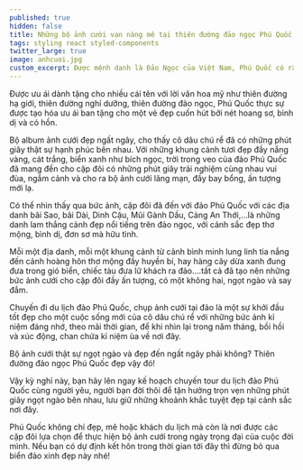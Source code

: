 ```yaml
---
published: true
hidden: false
title: Những bộ ảnh cưới vạn nàng mê tại thiên đường đảo ngọc Phú Quốc
tags: styling react styled-components
twitter_large: true
image: anhcuoi.jpg
custom_excerpt: Được mệnh danh là Đảo Ngọc của Việt Nam, Phú Quốc có rất nhiều địa điểm chụp ảnh cưới tuyệt đẹp, cho bộ album ảnh cưới đầy lãng mạn.
---
```


Được ưu ái dành tặng cho nhiều cái tên với lời văn hoa mỹ như thiên đường hạ giới, thiên đường nghỉ dưỡng, thiên đường đảo ngọc, Phú Quốc thực sự được tạo hóa ưu ái ban tặng cho một vẻ đẹp cuốn hút bởi nét hoang sơ, bình dị và có hồn.

Bộ album ảnh cưới đẹp ngất ngây, cho thấy cô dâu chú rể đã có những phút giây thật sự hạnh phúc bên nhau. Với những khung cảnh tươi đẹp đầy nắng vàng, cát trắng, biển xanh như bích ngọc, trời trong veo của đảo Phú Quốc đã mang đến cho cặp đôi có những phút giây trải nghiệm cùng nhau vui đùa, ngắm cảnh và cho ra bộ ảnh cưới lãng mạn, đầy bay bổng, ấn tượng mới lạ.

Có thể nhìn thấy qua bức ảnh, cặp đôi đã đến với đảo Phú Quốc với các địa danh bãi Sao, bãi Dài, Dinh Cậu, Mũi Gành Dầu, Cảng An Thới,…là những danh lam thắng cảnh đẹp nổi tiếng trên đảo ngọc, với cảnh sắc đẹp thơ mộng, bình dị, đơn sơ mà hữu tình.

Mỗi một địa danh, mỗi một khung cảnh từ cảnh bình minh lung linh tia nắng đến cảnh hoàng hôn thơ mộng đầy huyền bí, hay hàng cây dừa xanh đung đưa trong gió biển, chiếc tàu đưa lữ khách ra đảo….tất cả đã tạo nên những bức ảnh cưới cho cặp đôi đầy ấn tượng, có một không hai, ngọt ngào và say đắm.

Chuyến đi du lịch đảo Phú Quốc, chụp ảnh cưới tại đảo là một sự khởi đầu tốt đẹp cho một cuộc sống mới của cô dâu chú rể với những bức ảnh kỉ niệm đáng nhớ, theo mãi thời gian, để khi nhìn lại trong năm tháng, bồi hồi và xúc động, chan chứa kỉ niệm ùa về nơi đây.

Bộ ảnh cưới thật sự ngọt ngào và đẹp đến ngất ngây phải không? Thiên đường đảo ngọc Phú Quốc đẹp vậy đó!

Vậy kỳ nghỉ này, bạn hãy lên ngay kế hoạch chuyến tour du lịch đảo Phú Quốc cùng người yêu, người bạn đời thôi để tận hưởng trọn vẹn những phút giây ngọt ngào bên nhau, lưu giữ những khoảnh khắc tuyệt đẹp tại cảnh sắc nơi đây.

Phú Quốc không chỉ đẹp, mê hoặc khách du lịch mà còn là nơi được các cặp đôi lựa chọn để thực hiện bộ ảnh cưới trong ngày trọng đại của cuộc đời mình. Nếu bạn có dự định kết hôn trong thời gian tới đây thì đừng bỏ qua biển đảo xinh đẹp này nhé!